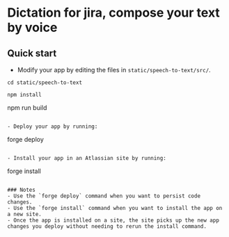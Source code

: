 # Dictation for jira, compose your text by voice

## Quick start

- Modify your app by editing the files in `static/speech-to-text/src/`.


```
cd static/speech-to-text
```
```
npm install
```
npm run build
```

- Deploy your app by running:
```
forge deploy
```

- Install your app in an Atlassian site by running:
```
forge install
```

### Notes
- Use the `forge deploy` command when you want to persist code changes.
- Use the `forge install` command when you want to install the app on a new site.
- Once the app is installed on a site, the site picks up the new app changes you deploy without needing to rerun the install command.
